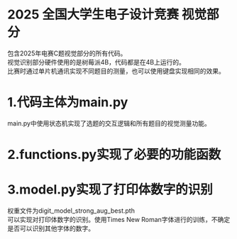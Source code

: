 # 2025 全国大学生电子设计竞赛 视觉部分
包含2025年电赛C题视觉部分的所有代码。<br>
视觉识别部分硬件使用的是树莓派4B，代码都是在4B上运行的。<br>
比赛时通过单片机通讯实现不同题目的测量，也可以使用键盘实现相同的效果。<br>

# 1.代码主体为main.py
main.py中使用状态机实现了选题的交互逻辑和所有题目的视觉测量功能。

# 2.functions.py实现了必要的功能函数

# 3.model.py实现了打印体数字的识别
权重文件为digit_model_strong_aug_best.pth<br>
可以实现对打印体数字的识别。使用Times New Roman字体进行的训练，不确定是否可以识别其他字体的数字。
